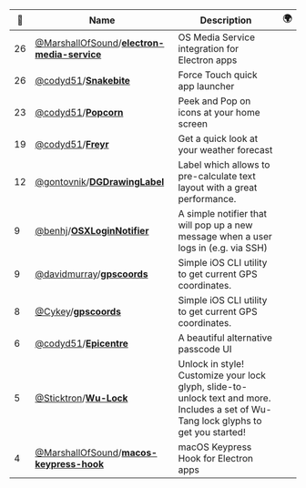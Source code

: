 |:star2: | Name | Description | 🌍|
|---|---|---|---|
|26|[@MarshallOfSound](https://github.com/MarshallOfSound)/[**electron-media-service**](https://github.com/MarshallOfSound/electron-media-service)|OS Media Service integration for Electron apps||
|26|[@codyd51](https://github.com/codyd51)/[**Snakebite**](https://github.com/codyd51/Snakebite)|Force Touch quick app launcher||
|23|[@codyd51](https://github.com/codyd51)/[**Popcorn**](https://github.com/codyd51/Popcorn)|Peek and Pop on icons at your home screen||
|19|[@codyd51](https://github.com/codyd51)/[**Freyr**](https://github.com/codyd51/Freyr)|Get a quick look at your weather forecast||
|12|[@gontovnik](https://github.com/gontovnik)/[**DGDrawingLabel**](https://github.com/gontovnik/DGDrawingLabel)|Label which allows to pre-calculate text layout with a great performance.||
|9|[@benhj](https://github.com/benhj)/[**OSXLoginNotifier**](https://github.com/benhj/OSXLoginNotifier)|A simple notifier that will pop up a new message when a user logs in (e.g. via SSH)||
|9|[@davidmurray](https://github.com/davidmurray)/[**gpscoords**](https://github.com/davidmurray/gpscoords)|Simple iOS CLI utility to get current GPS coordinates.||
|8|[@Cykey](https://github.com/Cykey)/[**gpscoords**](https://github.com/Cykey/gpscoords)|Simple iOS CLI utility to get current GPS coordinates.||
|6|[@codyd51](https://github.com/codyd51)/[**Epicentre**](https://github.com/codyd51/Epicentre)|A beautiful alternative passcode UI||
|5|[@Sticktron](https://github.com/Sticktron)/[**Wu-Lock**](https://github.com/Sticktron/Wu-Lock)|Unlock in style! Customize your lock glyph, slide-to-unlock text and more. Includes a set of Wu-Tang lock glyphs to get you started!||
|4|[@MarshallOfSound](https://github.com/MarshallOfSound)/[**macos-keypress-hook**](https://github.com/MarshallOfSound/macos-keypress-hook)|macOS Keypress Hook for Electron apps||


